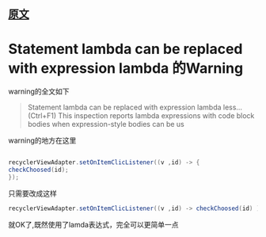 

## [原文](https://blog.csdn.net/qq_32916805/article/details/78569931)

# Statement lambda can be replaced with expression lambda 的Warning

warning的全文如下

> Statement lambda can be replaced with expression lambda less… (Ctrl+F1) 
This inspection reports lambda expressions with code block bodies when expression-style bodies can be us

warning的地方在这里

```java

recyclerViewAdapter.setOnItemClicListener((v ,id) -> { 
checkChoosed(id); 
});


```

只需要改成这样


```java 
recyclerViewAdapter.setOnItemClicListener((v ,id) -> checkChoosed(id) );

```

就OK了,既然使用了lamda表达式，完全可以更简单一点